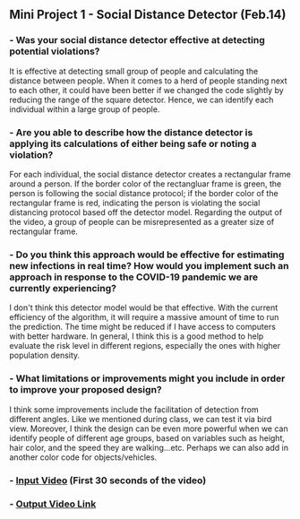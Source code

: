 ## Mini Project 1 - Social Distance Detector  (Feb.14)

### - Was your social distance detector effective at detecting potential violations? 
It is effective at detecting small group of people and calculating the distance between people. When it comes to a herd of people standing next to each other, it could have been better if we changed the code slightly by reducing the range of the square detector. Hence, we can identify each individual within a large group of people. 

### - Are you able to describe how the distance detector is applying its calculations of either being safe or noting a violation?
For each individual, the social distance detector creates a rectangular frame around a person. If the border color of the rectangluar frame is green, the person is following the social distance protocol; if the border color of the rectangular frame is red, indicating the person is violating the social distancing protocol based off the detector model. Regarding the output of the video, a group of people can be misrepresented as a greater size of rectangular frame.

### - Do you think this approach would be effective for estimating new infections in real time? How would you implement such an approach in response to the COVID-19 pandemic we are currently experiencing?
I don't think this detector model would be that effective. With the current efficiency of the algorithm, it will require a massive amount of time to run the prediction. The time might be reduced if I have access to computers with better hardware. In general, I think this is a good method to help evaluate the risk level in different regions, especially the ones with higher population density. 

### - What limitations or improvements might you include in order to improve your proposed design?
I think some improvements include the facilitation of detection from different angles. Like we mentioned during class, we can test it via bird view. Moreover, I think the design can be even more powerful when we can identify people of different age groups, based on variables such as height, hair color, and the speed they are walking...etc. Perhaps we can also add in another color code for objects/vehicles.  

### - [Input Video](https://youtu.be/bBj7QqmFNPw) (First 30 seconds of the video)
### - [Output Video Link](https://youtu.be/8-QGmq2gROc)
